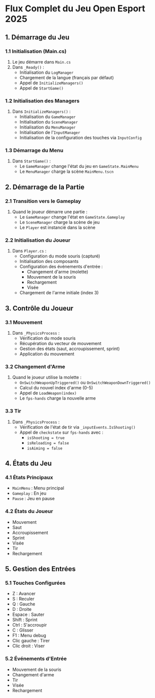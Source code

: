 # Flux Complet du Jeu Open Esport 2025

## 1. Démarrage du Jeu

### 1.1 Initialisation (Main.cs)
1. Le jeu démarre dans `Main.cs`
2. Dans `_Ready()` :
   - Initialisation du `LogManager`
   - Chargement de la langue (français par défaut)
   - Appel de `InitializeManagers()`
   - Appel de `StartGame()`

### 1.2 Initialisation des Managers
1. Dans `InitializeManagers()` :
   - Initialisation du `GameManager`
   - Initialisation du `SceneManager`
   - Initialisation du `MenuManager`
   - Initialisation de l'`InputManager`
   - Initialisation de la configuration des touches via `InputConfig`

### 1.3 Démarrage du Menu
1. Dans `StartGame()` :
   - Le `GameManager` change l'état du jeu en `GameState.MainMenu`
   - Le `MenuManager` charge la scène `MainMenu.tscn`

## 2. Démarrage de la Partie

### 2.1 Transition vers le Gameplay
1. Quand le joueur démarre une partie :
   - Le `GameManager` change l'état en `GameState.Gameplay`
   - Le `SceneManager` charge la scène de jeu
   - Le `Player` est instancié dans la scène

### 2.2 Initialisation du Joueur
1. Dans `Player.cs` :
   - Configuration du mode souris (capturé)
   - Initialisation des composants
   - Configuration des événements d'entrée :
     - Changement d'arme (molette)
     - Mouvement de la souris
     - Rechargement
     - Visée
   - Chargement de l'arme initiale (index 3)

## 3. Contrôle du Joueur

### 3.1 Mouvement
1. Dans `_PhysicsProcess` :
   - Vérification du mode souris
   - Récupération du vecteur de mouvement
   - Gestion des états (saut, accroupissement, sprint)
   - Application du mouvement

### 3.2 Changement d'Arme
1. Quand le joueur utilise la molette :
   - `OnSwitchWeaponUpTriggered()` ou `OnSwitchWeaponDownTriggered()`
   - Calcul du nouvel index d'arme (0-5)
   - Appel de `LoadWeapon(index)`
   - Le `fps-hands` charge la nouvelle arme

### 3.3 Tir
1. Dans `_PhysicsProcess` :
   - Vérification de l'état de tir via `_inputEvents.IsShooting()`
   - Appel de `checkstate` sur `fps-hands` avec :
     - `isShooting = true`
     - `isReloading = false`
     - `isAiming = false`

## 4. États du Jeu

### 4.1 États Principaux
- `MainMenu` : Menu principal
- `Gameplay` : En jeu
- `Pause` : Jeu en pause

### 4.2 États du Joueur
- Mouvement
- Saut
- Accroupissement
- Sprint
- Visée
- Tir
- Rechargement

## 5. Gestion des Entrées

### 5.1 Touches Configurées
- Z : Avancer
- S : Reculer
- Q : Gauche
- D : Droite
- Espace : Sauter
- Shift : Sprint
- Ctrl : S'accroupir
- C : Glisser
- F1 : Menu debug
- Clic gauche : Tirer
- Clic droit : Viser

### 5.2 Événements d'Entrée
- Mouvement de la souris
- Changement d'arme
- Tir
- Visée
- Rechargement 